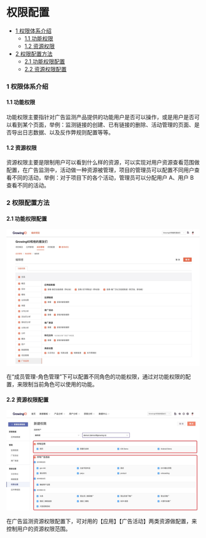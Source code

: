 # 权限配置

* [1 权限体系介绍](quan-xian-pei-zhi.md#1-quan-xian-ti-xi-jie-shao)
  * [1.1 功能权限](quan-xian-pei-zhi.md#11-gong-neng-quan-xian)
  * [1.2 资源权限](quan-xian-pei-zhi.md#12-zi-yuan-quan-xian)
* [2 权限配置方法](quan-xian-pei-zhi.md#2-quan-xian-pei-zhi-fang-fa)
  * [2.1 功能权限配置](quan-xian-pei-zhi.md#21-gong-neng-quan-xian-pei-zhi)
  * [2.2 资源权限配置](quan-xian-pei-zhi.md#22-zi-yuan-quan-xian-pei-zhi)

### 1 权限体系介绍

#### 1.1 功能权限

功能权限主要指针对广告监测产品提供的功能用户是否可以操作，或是用户是否可以看到某个页面，举例：监测链接的创建、已有链接的删除、活动管理的页面、是否导出日志数据、以及反作弊规则配置等等。

#### 1.2 资源权限

资源权限主要是限制用户可以看到什么样的资源，可以实现对用户资源查看范围做配置，在广告监测中，活动做一种资源被管理，项目的管理员可以配置不同用户查看不同的活动，举例：对于项目下的各个活动，管理员可以分配用户 A、用户 B 查看不同的活动。

### 2 权限配置方法

#### 2.1 功能权限配置

![](../../.gitbook/assets/image%20%28266%29.png)

在“成员管理-角色管理”下可以配置不同角色的功能权限，通过对功能权限的配置，来限制当前角色可以使用的功能。

#### 2.2 资源权限配置

![](../../.gitbook/assets/image%20%2820%29.png)

在广告监测资源权限配置下，可对用的【应用】【广告活动】两类资源做配置，来控制用户的资源权限范围。

